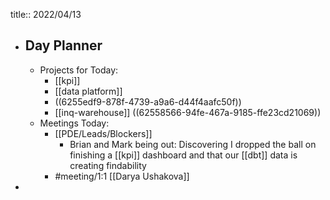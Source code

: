 title:: 2022/04/13

- ## Day Planner
	- Projects for Today:
		- [[kpi]]
		- [[data platform]]
		- ((6255edf9-878f-4739-a9a6-d44f4aafc50f))
		- [[inq-warehouse]] ((62558566-94fe-467a-9185-ffe23cd21069))
	- Meetings Today:
		- [[PDE/Leads/Blockers]]
			- Brian and Mark being out: Discovering I dropped the ball on finishing a [[kpi]] dashboard and that our [[dbt]] data is creating findability
		- #meeting/1:1 [[Darya Ushakova]]
-